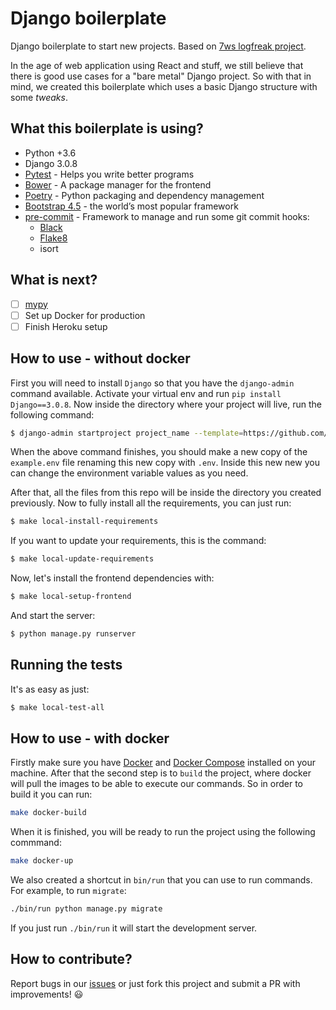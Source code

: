 # Django boilerplate #

Django boilerplate to start new projects. Based on [7ws logfreak project](https://github.com/7ws/logfreak).

In the age of web application using React and stuff, we still believe that there is good use cases for a "bare metal" Django project. So with that in mind, we created this boilerplate which uses a basic Django structure with some _tweaks_.

What this boilerplate is using?
-------------------------------

- Python +3.6
- Django 3.0.8
- [Pytest](https://docs.pytest.org/en/stable/) - Helps you write better programs
- [Bower](https://bower.io/) - A package manager for the frontend
- [Poetry](https://python-poetry.org/) - Python packaging and dependency management
- [Bootstrap 4.5](https://getbootstrap.com/docs/4.5/getting-started/introduction/) -  the world’s most popular framework
- [pre-commit](https://pre-commit.com/) - Framework to manage and run some git commit hooks:
    - [Black](https://black.readthedocs.io/en/stable/)
    - [Flake8](https://gitlab.com/pycqa/flake8)
    - isort

What is next?
-------------
- [ ] [mypy](http://mypy-lang.org/)
- [ ] Set up Docker for production
- [ ] Finish Heroku setup

How to use - without docker
---------------------------

First you will need to install `Django` so that you have the `django-admin` command available. Activate your virtual env and run `pip install Django==3.0.8`. Now inside the directory where your project will live, run the following command:

```bash
$ django-admin startproject project_name --template=https://github.com/dunderlabs/django-boilerplate/archive/master.zip
```

When the above command finishes, you should make a new copy of the `example.env` file renaming this new copy with `.env`. Inside this new new you can change the environment variable values as you need.

After that, all the files from this repo will be inside the directory you created previously. Now to fully install all the requirements, you can just run:

```bash
$ make local-install-requirements
```

If you want to update your requirements, this is the command:

```bash
$ make local-update-requirements
```

Now, let's install the frontend dependencies with:

```bash
$ make local-setup-frontend
```

And start the server:

```bash
$ python manage.py runserver
```

Running the tests
------------------

It's as easy as just:

```bash
$ make local-test-all
```

How to use - with docker
------------------------
Firstly make sure you have [Docker](https://docs.docker.com/) and [Docker Compose](https://docs.docker.com/compose/) installed on your machine. After that the second step is to `build` the project, where docker will pull the images to be able to execute our commands. So in order to build it you can run:

```bash
make docker-build
```

When it is finished, you will be ready to run the project using the following commmand:

```bash
make docker-up
```

We also created a shortcut in `bin/run` that you can use to run commands. For example, to run `migrate`:

```bash
./bin/run python manage.py migrate
```

If you just run `./bin/run` it will start the development server.

How to contribute?
----------------

Report bugs in our [issues](https://github.com/dunderlabs/django-boilerplate/issues) or just fork this project and submit a PR with improvements! :smiley: